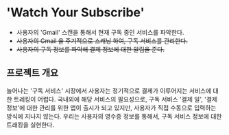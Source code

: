 # 'Watch Your Subscribe'
* 사용자의 'Gmail' 스캔을 통해서 현재 구독 중인 서비스를 파악한다.
* ~~사용자의 Gmail 을 주기적으로 스캐닝 하여, 구독 서비스를 관리한다.~~
* ~~사용자의 구독 정보를 파악해 결제 정보에 대한 알림을 준다.~~

## 프로젝트 개요
늘어나는 '구독 서비스' 시장에서 사용자는 정기적으로 결제가 이루어지는 서비스에 대한 트레킹이 어렵다.
국내외에 해당 서비스의 필요성으로, 구독 서비스 '결제 일', '결제 정보'에 대한 관리를 위한 앱이 출시가 되고 있지만, 사용자가 직접 수동으로 입력하는 방식에 지나지 않는다.
우리는 사용자의 영수증 정보를 통해서, 구독 서비스 정보에 대한 트래킹을 실현한다.



